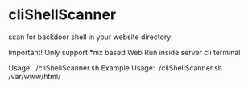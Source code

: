 # cliShellScanner
scan for backdoor shell in your website directory

Important!
Only support *nix based Web
Run inside server cli terminal

Usage: ./cliShellScanner.sh <root website directory>
Example Usage: ./cliShellScanner.sh /var/www/html/
